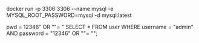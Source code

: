 docker run -p 3306:3306 --name mysql -e MYSQL_ROOT_PASSWORD=mysql  -d mysql:latest


pwd = 12346" OR ""= "
SELECT * FROM user WHERE username = "admin" AND password = "12346" OR ""= "";
